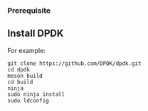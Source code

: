 ### Prerequisite
## Install DPDK
For example: 

```
git clone https://github.com/DPDK/dpdk.git
cd dpdk
meson build
cd build
ninja
sudo ninja install
sudo ldconfig
```